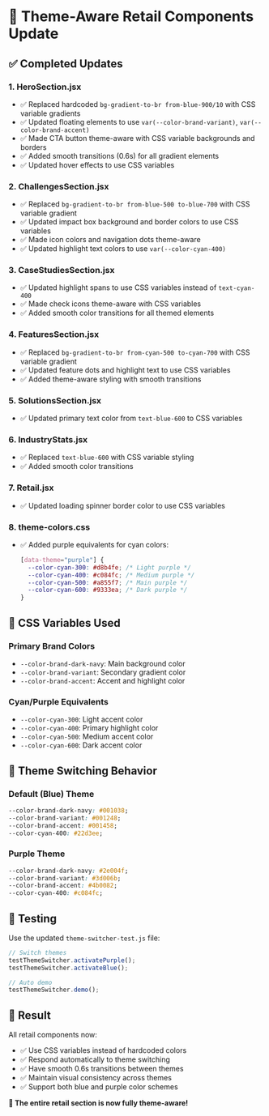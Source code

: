 # 🎨 Theme-Aware Retail Components Update

## ✅ Completed Updates

### 1. **HeroSection.jsx**
- ✅ Replaced hardcoded `bg-gradient-to-br from-blue-900/10` with CSS variable gradients
- ✅ Updated floating elements to use `var(--color-brand-variant)`, `var(--color-brand-accent)`
- ✅ Made CTA button theme-aware with CSS variable backgrounds and borders
- ✅ Added smooth transitions (0.6s) for all gradient elements
- ✅ Updated hover effects to use CSS variables

### 2. **ChallengesSection.jsx**  
- ✅ Replaced `bg-gradient-to-br from-blue-500 to-blue-700` with CSS variable gradient
- ✅ Updated impact box background and border colors to use CSS variables
- ✅ Made icon colors and navigation dots theme-aware
- ✅ Updated highlight text colors to use `var(--color-cyan-400)`

### 3. **CaseStudiesSection.jsx**
- ✅ Updated highlight spans to use CSS variables instead of `text-cyan-400`
- ✅ Made check icons theme-aware with CSS variables
- ✅ Added smooth color transitions for all themed elements

### 4. **FeaturesSection.jsx**
- ✅ Replaced `bg-gradient-to-br from-cyan-500 to-cyan-700` with CSS variable gradient
- ✅ Updated feature dots and highlight text to use CSS variables
- ✅ Added theme-aware styling with smooth transitions

### 5. **SolutionsSection.jsx**
- ✅ Updated primary text color from `text-blue-600` to CSS variables

### 6. **IndustryStats.jsx**
- ✅ Replaced `text-blue-600` with CSS variable styling
- ✅ Added smooth color transitions

### 7. **Retail.jsx**
- ✅ Updated loading spinner border color to use CSS variables

### 8. **theme-colors.css**
- ✅ Added purple equivalents for cyan colors:
  ```css
  [data-theme="purple"] {
    --color-cyan-300: #d8b4fe; /* Light purple */
    --color-cyan-400: #c084fc; /* Medium purple */
    --color-cyan-500: #a855f7; /* Main purple */
    --color-cyan-600: #9333ea; /* Dark purple */
  }
  ```

## 🔄 CSS Variables Used

### Primary Brand Colors
- `--color-brand-dark-navy`: Main background color
- `--color-brand-variant`: Secondary gradient color  
- `--color-brand-accent`: Accent and highlight color

### Cyan/Purple Equivalents
- `--color-cyan-300`: Light accent color
- `--color-cyan-400`: Primary highlight color
- `--color-cyan-500`: Medium accent color
- `--color-cyan-600`: Dark accent color

## 🎯 Theme Switching Behavior

### Default (Blue) Theme
```css
--color-brand-dark-navy: #001038;
--color-brand-variant: #001248;
--color-brand-accent: #001458;
--color-cyan-400: #22d3ee;
```

### Purple Theme
```css
--color-brand-dark-navy: #2e004f;
--color-brand-variant: #3d006b;
--color-brand-accent: #4b0082;
--color-cyan-400: #c084fc;
```

## 🧪 Testing

Use the updated `theme-switcher-test.js` file:
```javascript
// Switch themes
testThemeSwitcher.activatePurple();
testThemeSwitcher.activateBlue();

// Auto demo
testThemeSwitcher.demo();
```

## 🌟 Result

All retail components now:
- ✅ Use CSS variables instead of hardcoded colors
- ✅ Respond automatically to theme switching
- ✅ Have smooth 0.6s transitions between themes
- ✅ Maintain visual consistency across themes
- ✅ Support both blue and purple color schemes

**🎨 The entire retail section is now fully theme-aware!**